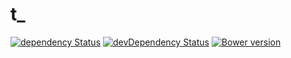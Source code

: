 t_
=============
[![dependency Status](https://david-dm.org/Light241/pretty-tiles/status.svg?branch=master)](https://david-dm.org/Light241/pretty-tiles#info=Dependencies)
[![devDependency Status](https://david-dm.org/Light241/pretty-tiles/dev-status.svg?branch=master)](https://david-dm.org/Light241/pretty-tiles#info=devDependencies)
[![Bower version](https://badge.fury.io/bo/pretty-tiles.svg)](http://badge.fury.io/bo/pretty-tiles)
